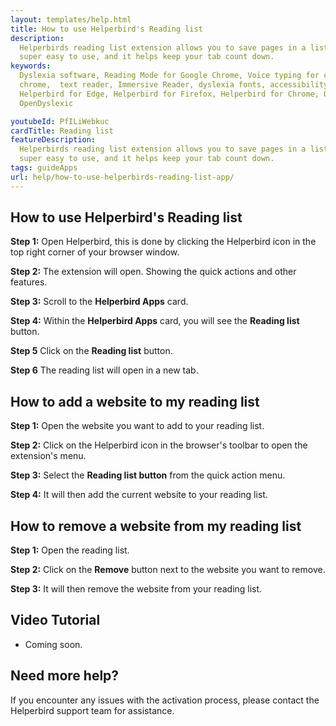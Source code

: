 ```yaml
---
layout: templates/help.html
title: How to use Helperbird's Reading list
description:
  Helperbirds reading list extension allows you to save pages in a list to get back to later. It’s
  super easy to use, and it helps keep your tab count down.
keywords:
  Dyslexia software, Reading Mode for Google Chrome, Voice typing for chrome, Text to speech for
  chrome,  text reader, Immersive Reader, dyslexia fonts, accessibility software, dyslexia software,
  Helperbird for Edge, Helperbird for Firefox, Helperbird for Chrome, Opendyslexic for Chrome,
  OpenDyslexic

youtubeId: PfILiWebkuc
cardTitle: Reading list
featureDescription:
  Helperbirds reading list extension allows you to save pages in a list to get back to later. It’s
  super easy to use, and it helps keep your tab count down.
tags: guideApps
url: help/how-to-use-helperbirds-reading-list-app/
---
```




## How to use Helperbird's Reading list

**Step 1:** Open Helperbird, this is done by clicking the Helperbird icon in the top right corner of your browser window.

**Step 2:** The extension will open. Showing the quick actions and other features.

**Step 3:** Scroll to the **Helperbird Apps** card.

**Step 4:** Within the **Helperbird Apps** card, you will see the **Reading list** button.

**Step 5** Click on the **Reading list** button.

**Step 6** The reading list will open in a new tab.


## How to add a website to my reading list

**Step 1:** Open the website you want to add to your reading list.

**Step 2:** Click on the Helperbird icon in the browser's toolbar to open the extension's menu.

**Step 3:** Select the **Reading list button** from the quick action menu.

**Step 4:** It will then add the current website to your reading list.


## How to remove a website from my reading list

**Step 1:** Open the reading list.

**Step 2:** Click on the **Remove** button next to the website you want to remove.

**Step 3:** It will then remove the website from your reading list.




## Video Tutorial

- Coming soon.



## Need more help?

If you encounter any issues with the activation process, please contact the Helperbird support team for assistance.



